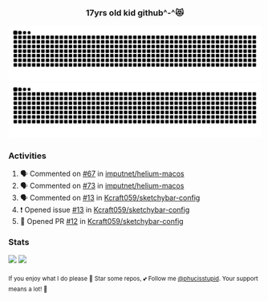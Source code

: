 <h3 align="center">17yrs old kid github^-^😻</h3>

![GitHub Contribution Grid Snake (Dark)](https://raw.githubusercontent.com/phucisstupid/phucisstupid/output/catppuccin-mocha.svg#gh-dark-mode-only)
![GitHub Contribution Grid Snake (Light)](https://raw.githubusercontent.com/phucisstupid/phucisstupid/output/github-contribution-grid-snake.svg#gh-light-mode-only)

### Activities

<!--START_SECTION:activity-->
1. 🗣 Commented on [#67](https://github.com/imputnet/helium-macos/issues/67#issuecomment-3368337433) in [imputnet/helium-macos](https://github.com/imputnet/helium-macos)
2. 🗣 Commented on [#73](https://github.com/imputnet/helium-macos/pull/73#issuecomment-3368333791) in [imputnet/helium-macos](https://github.com/imputnet/helium-macos)
3. 🗣 Commented on [#13](https://github.com/Kcraft059/sketchybar-config/issues/13#issuecomment-3367933526) in [Kcraft059/sketchybar-config](https://github.com/Kcraft059/sketchybar-config)
4. ❗ Opened issue [#13](https://github.com/Kcraft059/sketchybar-config/issues/13) in [Kcraft059/sketchybar-config](https://github.com/Kcraft059/sketchybar-config)
5. 💪 Opened PR [#12](https://github.com/Kcraft059/sketchybar-config/pull/12) in [Kcraft059/sketchybar-config](https://github.com/Kcraft059/sketchybar-config)
<!--END_SECTION:activity-->

### Stats

<div>
  <img width=400 src="https://github-readme-stats.vercel.app/api?username=phucisstupid&show_icons=true&theme=catppuccin_mocha"/>
  <img width=400 src="https://github-readme-stats.vercel.app/api/top-langs?username=phucisstupid&layout=compact&theme=catppuccin_mocha&card_width=395"/>
</div>

<sub>If you enjoy what I do please 🌟 Star some repos, 💕 Follow me [@phucisstupid](https://github.com/phucisstupid). Your support means a lot! 🥰
